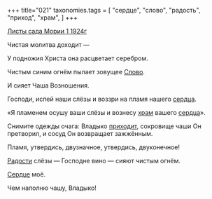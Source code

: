 +++
title="021"
taxonomies.tags = [
 "сердце",
 "слово",
 "радость",
 "приход",
 "храм",
]
+++

[Листы сада Мории 1 1924г](/agni/1924)

Чистая молитва доходит —    

У подножия Христа она расцветает серебром.   

Чистым синим огнём пылает зовущее [Слово](/tags/слово).   

И сияет Чаша Возношения.   

Господи, испей наши слёзы и воззри на пламя нашего [сердца](/tags/сердце).   

«Я пламенем осушу ваши слёзы и вознесу [храм](/tags/храм) вашего [сердца](/tags/сердце)».   

Снимите одежды очага: Владыко [приходит](/tags/приход), сокровище чаши Он претворил, и сосуд Он возвращает зажжённым.   

Пламя, утвердись, двузначное, утвердись, двуконечное!   

[Радости](/tags/радость) слёзы — Господне вино — сияют чистым огнём.   

[Сердце](/tags/сердце) моё.   

Чем наполню чашу, Владыко!   

